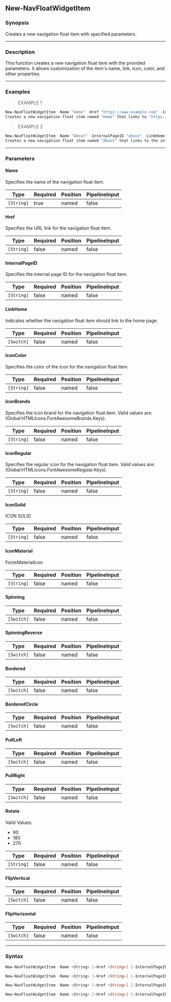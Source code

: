 New-NavFloatWidgetItem
----------------------

### Synopsis
Creates a new navigation float item with specified parameters.

---

### Description

This function creates a new navigation float item with the provided parameters. It allows customization of the item's name, link, icon, color, and other properties.

---

### Examples
> EXAMPLE 1

```PowerShell
New-NavFloatWidgetItem -Name "Home" -Href "https://www.example.com" -IconBrands "fab fa-home" -IconColor "blue"
Creates a new navigation float item named "Home" that links to "https://www.example.com" with a blue home icon.
```
> EXAMPLE 2

```PowerShell
New-NavFloatWidgetItem -Name "About" -InternalPageID "about" -LinkHome
Creates a new navigation float item named "About" that links to the internal page with ID "about" and links to the home page.
```

---

### Parameters
#### **Name**
Specifies the name of the navigation float item.

|Type      |Required|Position|PipelineInput|
|----------|--------|--------|-------------|
|`[String]`|true    |named   |false        |

#### **Href**
Specifies the URL link for the navigation float item.

|Type      |Required|Position|PipelineInput|
|----------|--------|--------|-------------|
|`[String]`|false   |named   |false        |

#### **InternalPageID**
Specifies the internal page ID for the navigation float item.

|Type      |Required|Position|PipelineInput|
|----------|--------|--------|-------------|
|`[String]`|false   |named   |false        |

#### **LinkHome**
Indicates whether the navigation float item should link to the home page.

|Type      |Required|Position|PipelineInput|
|----------|--------|--------|-------------|
|`[Switch]`|false   |named   |false        |

#### **IconColor**
Specifies the color of the icon for the navigation float item.

|Type      |Required|Position|PipelineInput|
|----------|--------|--------|-------------|
|`[String]`|false   |named   |false        |

#### **IconBrands**
Specifies the icon brand for the navigation float item. Valid values are: $($Global:HTMLIcons.FontAwesomeBrands.Keys).

|Type      |Required|Position|PipelineInput|
|----------|--------|--------|-------------|
|`[String]`|false   |named   |false        |

#### **IconRegular**
Specifies the regular icon for the navigation float item. Valid values are: $($Global:HTMLIcons.FontAwesomeRegular.Keys).

|Type      |Required|Position|PipelineInput|
|----------|--------|--------|-------------|
|`[String]`|false   |named   |false        |

#### **IconSolid**
ICON SOLID

|Type      |Required|Position|PipelineInput|
|----------|--------|--------|-------------|
|`[String]`|false   |named   |false        |

#### **IconMaterial**
FontsMaterialIcon

|Type      |Required|Position|PipelineInput|
|----------|--------|--------|-------------|
|`[String]`|false   |named   |false        |

#### **Spinning**

|Type      |Required|Position|PipelineInput|
|----------|--------|--------|-------------|
|`[Switch]`|false   |named   |false        |

#### **SpinningReverse**

|Type      |Required|Position|PipelineInput|
|----------|--------|--------|-------------|
|`[Switch]`|false   |named   |false        |

#### **Bordered**

|Type      |Required|Position|PipelineInput|
|----------|--------|--------|-------------|
|`[Switch]`|false   |named   |false        |

#### **BorderedCircle**

|Type      |Required|Position|PipelineInput|
|----------|--------|--------|-------------|
|`[Switch]`|false   |named   |false        |

#### **PullLeft**

|Type      |Required|Position|PipelineInput|
|----------|--------|--------|-------------|
|`[Switch]`|false   |named   |false        |

#### **PullRight**

|Type      |Required|Position|PipelineInput|
|----------|--------|--------|-------------|
|`[Switch]`|false   |named   |false        |

#### **Rotate**

Valid Values:

* 90
* 180
* 270

|Type      |Required|Position|PipelineInput|
|----------|--------|--------|-------------|
|`[String]`|false   |named   |false        |

#### **FlipVertical**

|Type      |Required|Position|PipelineInput|
|----------|--------|--------|-------------|
|`[Switch]`|false   |named   |false        |

#### **FlipHorizontal**

|Type      |Required|Position|PipelineInput|
|----------|--------|--------|-------------|
|`[Switch]`|false   |named   |false        |

---

### Syntax
```PowerShell
New-NavFloatWidgetItem -Name <String> [-Href <String>] [-InternalPageID <String>] [-LinkHome] [-IconColor <String>] [-IconSolid <String>] [<CommonParameters>]
```
```PowerShell
New-NavFloatWidgetItem -Name <String> [-Href <String>] [-InternalPageID <String>] [-LinkHome] [-IconColor <String>] [-IconMaterial <String>] [-Spinning] [-SpinningReverse] [-Bordered] [-BorderedCircle] [-PullLeft] [-PullRight] [-Rotate <String>] [-FlipVertical] [-FlipHorizontal] [<CommonParameters>]
```
```PowerShell
New-NavFloatWidgetItem -Name <String> [-Href <String>] [-InternalPageID <String>] [-LinkHome] [-IconColor <String>] [-IconRegular <String>] [<CommonParameters>]
```
```PowerShell
New-NavFloatWidgetItem -Name <String> [-Href <String>] [-InternalPageID <String>] [-LinkHome] [-IconColor <String>] [-IconBrands <String>] [<CommonParameters>]
```
